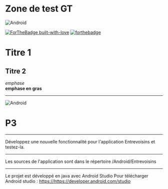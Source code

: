 # Zone de test GT

![Android](https://img.shields.io/badge/Android-Studio-blue)


[![ForTheBadge built-with-love](http://ForTheBadge.com/images/badges/built-with-love.svg)](https://GitHub.com/Naereen/)
[![forthebadge](https://forthebadge.com/images/badges/built-for-android.svg)](https://forthebadge.com)


# Titre 1
## Titre 2


_emphase_  
__emphase en gras__
***

![Android](https://img.shields.io/badge/Android-Studio-blue)
# P3
***
Développez une nouvelle fonctionnalité pour l'application Entrevoisins et testez-la.
***
Les sources de l'application sont dans le répertoire /Android/Entrevoisins
***
Le projet est développé en java avec Android Studio
Pour télécharger Android studio : <https://https://developer.android.com/studio>